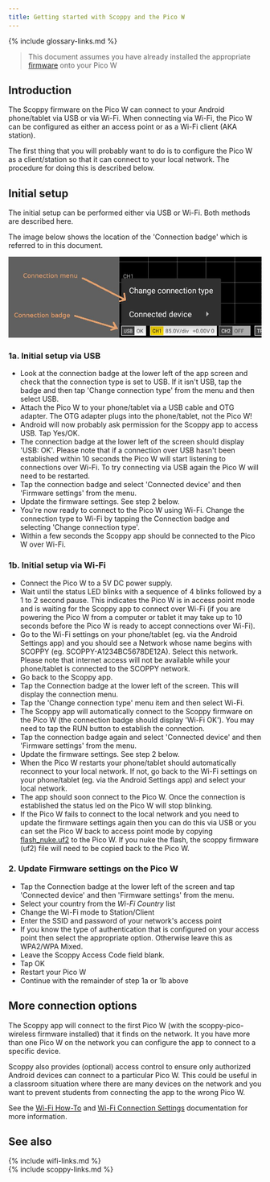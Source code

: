 ```yaml
---
title: Getting started with Scoppy and the Pico W
---
```


{% include glossary-links.md %}

<!--
> This document assumes you have already installed the scoppy-pico-wireless [firmware]({{glossary_firmware}}) onto your Pico W (please note that the non wireless scoppy-pico firmware will not work on the Pico W). 
-->

> This document assumes you have already installed the appropriate [firmware](./Installation-&-Getting-Started.md) onto your Pico W


## Introduction

The Scoppy firmware on the Pico W can connect to your Android phone/tablet via USB or via Wi-Fi. When connecting via Wi-Fi,
 the Pico W can be configured as either an access point or as a Wi-Fi client (AKA station).

The first thing that you will probably want to do is to configure the Pico W as a client/station so that it can connect to your local network.
The procedure for doing this is described below.

## Initial setup

The initial setup can be performed either via USB or Wi-Fi. Both methods are described here. 

The image below shows the location of the 'Connection badge' which is referred to in this document.

![Connection badge](assets/img/connection-badge.jpg)

### 1a. Initial setup via USB
* Look at the connection badge at the lower left of the app screen and check that the connection type is set to USB. If it isn't USB, tap the badge and then tap 'Change connection type' from the menu and then select USB.
* Attach the Pico W to your phone/tablet via a USB cable and OTG adapter. The OTG adapter plugs into the phone/tablet, not the Pico W!
* Android will now probably ask permission for the Scoppy app to access USB. Tap Yes/OK. 
* The connection badge at the lower left of the screen should display 'USB: OK'. Please note that if a connection over USB hasn't been established within 10 seconds the Pico W will start listening to connections over Wi-Fi. To try connecting via USB again the Pico W will need to be restarted.
* Tap the connection badge and select 'Connected device' and then 'Firmware settings' from the menu.
* Update the firmware settings. See step 2 below.
* You're now ready to connect to the Pico W using Wi-Fi. Change the connection type to Wi-Fi by tapping the Connection badge and selecting 'Change connection type'.
* Within a few seconds the Scoppy app should be connected to the Pico W over Wi-Fi.

### 1b. Initial setup via Wi-Fi
* Connect the Pico W to a 5V DC power supply.
* Wait until the status LED blinks with a sequence of 4 blinks followed by a 1 to 2 second pause. This indicates the Pico W is in access point mode
and is waiting for the Scoppy app to connect over Wi-Fi (if you are powering the Pico W from a computer or tablet it may take up to 10 seconds before the Pico W is ready to accept connections over Wi-Fi).
* Go to the Wi-Fi settings on your phone/tablet (eg. via the Android Settings app) and you should see a Network whose name begins with SCOPPY (eg. SCOPPY-A1234BC5678DE12A). Select this network. Please note that internet access will not be available while your phone/tablet is connected to the SCOPPY network.
* Go back to the Scoppy app.
* Tap the Connection badge at the lower left of the screen. This will display the connection menu.
* Tap the 'Change connection type' menu item and then select Wi-Fi.
* The Scoppy app will automatically connect to the Scoppy firmware on the Pico W (the connection badge should display 'Wi-Fi OK'). You may need to tap the RUN button to establish the connection.
* Tap the connection badge again and select 'Connected device' and then 'Firmware settings' from the menu.
* Update the firmware settings. See step 2 below.
* When the Pico W restarts your phone/tablet should automatically reconnect to your local network. If not, go back to the Wi-Fi settings on your phone/tablet (eg. via the Android Settings app) and select your local network.
* The app should soon connect to the Pico W. Once the connection is established the status led on the Pico W will stop blinking.
* If the Pico W fails to connect to the local network and you need to update the firmware settings again then you can do this via USB or you can set the Pico W back to access point mode by copying [flash_nuke.uf2](https://datasheets.raspberrypi.com/soft/flash_nuke.uf2) to the Pico W. If you nuke the flash, the scoppy firmware (uf2) file will need to be copied back to the Pico W.

### 2. Update Firmware settings on the Pico W
* Tap the Connection badge at the lower left of the screen and tap 'Connected device' and then 'Firmware settings' from the menu.
* Select your country from the _Wi-Fi Country_ list
* Change the Wi-Fi mode to Station/Client
* Enter the SSID and password of your network's access point
* If you know the type of authentication that is configured on your access point then select the appropriate option. Otherwise leave this as WPA2/WPA Mixed.
* Leave the Scoppy Access Code field blank.
* Tap OK
* Restart your Pico W
* Continue with the remainder of step 1a or 1b above

## More connection options
The Scoppy app will connect to the first Pico W (with the scoppy-pico-wireless firmware installed) that it finds on the network.
It you have more than one Pico W on the network you can configure the app to connect to a specific device.

Scoppy also provides (optional) access control to ensure only authorized Android devices can connect to a particular Pico W. 
This could be useful in a classroom situation where there are many devices on the network and you want to prevent students from connecting the app to the wrong Pico W.

See the [Wi-Fi How-To](./WiFi-How-To) and [Wi-Fi Connection Settings](../app-help/WiFi-Connection-Settings) documentation for more information.

## See also
{% include wifi-links.md %}
<br>
{% include scoppy-links.md %}
